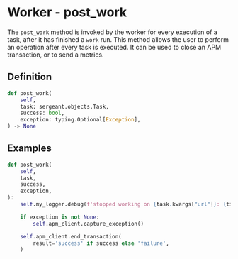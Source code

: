 # Worker - post_work

The `post_work` method is invoked by the worker for every execution of a task, after it has finished a `work` run. This method allows the user to perform an operation after every task is executed. It can be used to close an APM transaction, or to send a metrics.


## Definition

```python
def post_work(
    self,
    task: sergeant.objects.Task,
    success: bool,
    exception: typing.Optional[Exception],
) -> None
```


## Examples

```python
def post_work(
    self,
    task,
    success,
    exception,
):
    self.my_logger.debug(f'stopped working on {task.kwargs["url"]}: {time.time()}, exception: {exception}')

    if exception is not None:
        self.apm_client.capture_exception()

    self.apm_client.end_transaction(
        result='success' if success else 'failure',
    )
```
